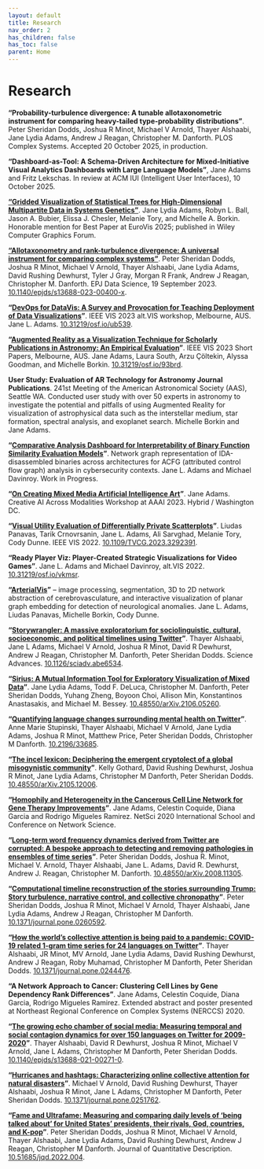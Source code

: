 ```yaml
---
layout: default
title: Research
nav_order: 2
has_children: false
has_toc: false
parent: Home
---
```


# Research
__“Probability-turbulence divergence: A tunable allotaxonometric instrument for comparing heavy-tailed type-probability distributions”__. Peter Sheridan Dodds, Joshua R Minot, Michael V Arnold, Thayer Alshaabi, Jane Lydia Adams, Andrew J Reagan, Christopher M. Danforth. PLOS Complex Systems. Accepted 20 October 2025, in production.

__“Dashboard-as-Tool: A Schema-Driven Architecture for Mixed-Initiative Visual Analytics Dashboards with Large Language Models”__, Jane Adams and Fritz Lekschas. In review at ACM IUI (Intelligent User Interfaces), 10 October 2025.

__[“Gridded Visualization of Statistical Trees for High-Dimensional Multipartite Data in Systems Genetics”](https://doi.org/10.1111/cgf.70113)__. Jane Lydia Adams, Robyn L. Ball, Jason A. Bubier, Elissa J. Chesler, Melanie Tory, and Michelle A. Borkin. Honorable mention for Best Paper at EuroVis 2025; published in Wiley Computer Graphics Forum.

__[“Allotaxonometry and rank-turbulence divergence: A universal instrument for comparing complex systems”](https://epjdatascience.springeropen.com/articles/10.1140/epjds/s13688-023-00400-x)__. Peter Sheridan Dodds, Joshua R Minot, Michael V Arnold, Thayer Alshaabi, Jane Lydia Adams, David Rushing Dewhurst, Tyler J Gray, Morgan R Frank, Andrew J Reagan, Christopher M. Danforth. EPJ Data Science, 19 September 2023. [10.1140/epjds/s13688-023-00400-x](https://doi.org/10.1140/epjds/s13688-023-00400-x).

__“[DevOps for DataVis: A Survey and Provocation for Teaching Deployment of Data Visualizations](https://osf.io/preprints/osf/ub539)”__. IEEE VIS 2023 alt.VIS workshop, Melbourne, AUS. Jane L. Adams. [10.31219/osf.io/ub539](https://doi.org/10.31219/osf.io/ub539).

__“[Augmented Reality as a Visualization Technique for Scholarly Publications in Astronomy: An Empirical Evaluation](https://osf.io/93brd)”__. IEEE VIS 2023 Short Papers, Melbourne, AUS. Jane Adams, Laura South, Arzu Çöltekin, Alyssa Goodman, and Michelle Borkin. [10.31219/osf.io/93brd](https://doi.org/10.31219/osf.io/93brd).

__User Study: Evaluation of AR Technology for Astronomy Journal Publications__. 241st Meeting of the American Astronomical Society (AAS), Seattle WA. Conducted user study with over 50 experts in astronomy to investigate the potential and pitfalls of using Augmented Reality for visualization of astrophysical data such as the interstellar medium, star formation, spectral analysis, and exoplanet search. Michelle Borkin and Jane Adams.

__“[Comparative Analysis Dashboard for Interpretability of Binary Function Similarity Evaluation Models](https://docs.google.com/presentation/d/1balwrV4PIgb6bs97kDaeLUIUcqEYwExryFDFgrlcaDc/edit?usp=sharing)”__. Network graph representation of IDA-disassembled binaries across architectures for ACFG (attributed control flow graph) analysis in cybersecurity contexts. Jane L. Adams and Michael Davinroy. Work in Progress.

__“[On Creating Mixed Media Artificial Intelligence Art](https://www.researchgate.net/publication/366497835_One_Artist%27s_Personal_Reflections_on_Methods_and_Ethics_of_Creating_Mixed_Media_Artificial_Intelligence_Art)”__. Jane Adams. Creative AI Across Modalities Workshop at AAAI 2023. Hybrid / Washington DC.

__“[Visual Utility Evaluation of Differentially Private Scatterplots](https://pubmed.ncbi.nlm.nih.gov/37405888/)”__. Liudas Panavas, Tarik Crnovrsanin, Jane L. Adams, Ali Sarvghad, Melanie Tory, Cody Dunne. IEEE VIS 2022. [10.1109/TVCG.2023.3292391](https://doi.org/10.1109/tvcg.2023.3292391).

__“Ready Player Viz: Player-Created Strategic Visualizations for Video Games”__. Jane L. Adams and Michael Davinroy, alt.VIS 2022. [10.31219/osf.io/vkmsr](https://doi.org/10.31219/osf.io/vkmsr).

__“[ArterialVis](https://github.com/janeadams/arterial-vis)”__ – image processing, segmentation, 3D to 2D network abstraction of cerebrovasculature, and interactive visualization of planar graph embedding for detection of neurological anomalies. Jane L. Adams, Liudas Panavas, Michelle Borkin, Cody Dunne.

__“[Storywrangler: A massive exploratorium for sociolinguistic, cultural, socioeconomic, and political timelines using Twitter](https://www.science.org/doi/10.1126/sciadv.abe6534)”__. Thayer Alshaabi, Jane L Adams, Michael V Arnold, Joshua R Minot, David R Dewhurst, Andrew J Reagan, Christopher M. Danforth, Peter Sheridan Dodds. Science Advances. [10.1126/sciadv.abe6534](https://doi.org/10.1126/sciadv.abe6534).

__“[Sirius: A Mutual Information Tool for Exploratory Visualization of Mixed Data](https://arxiv.org/abs/2106.05260)”__. Jane Lydia Adams, Todd F. DeLuca, Christopher M. Danforth, Peter Sheridan Dodds, Yuhang Zheng, Boyoon Choi, Allison Min, Konstantinos Anastasakis, and Michael M. Bessey. [10.48550/arXiv.2106.05260](https://doi.org/10.48550/arXiv.2106.05260).

__“[Quantifying language changes surrounding mental health on Twitter](https://pubmed.ncbi.nlm.nih.gov/35353049/)”__. Anne Marie Stupinski, Thayer Alshaabi, Michael V Arnold, Jane Lydia Adams, Joshua R Minot, Matthew Price, Peter Sheridan Dodds, Christopher M Danforth. [10.2196/33685](https://doi.org/10.2196/33685).

__“[The incel lexicon: Deciphering the emergent cryptolect of a global misogynistic community](https://arxiv.org/abs/2105.12006)”__. Kelly Gothard, David Rushing Dewhurst, Joshua R Minot, Jane Lydia Adams, Christopher M Danforth, Peter Sheridan Dodds. [10.48550/arXiv.2105.12006](https://doi.org/10.48550/arXiv.2105.12006).

__“[Homophily and Heterogeneity in the Cancerous Cell Line Network for Gene Therapy Improvements](https://www.youtube.com/watch?v=tmM_xandnyw)”__. Jane Adams, Celestin Coquide, Diana Garcia and Rodrigo Migueles Ramirez. NetSci 2020 International School and Conference on Network Science.

__“[Long-term word frequency dynamics derived from Twitter are corrupted: A bespoke approach to detecting and removing pathologies in ensembles of time series](https://arxiv.org/abs/2008.11305)”__. Peter Sheridan Dodds, Joshua R. Minot, Michael V. Arnold, Thayer Alshaabi, Jane L. Adams, David R. Dewhurst, Andrew J. Reagan, Christopher M. Danforth. [10.48550/arXiv.2008.11305](https://doi.org/10.48550/arXiv.2008.11305).

__“[Computational timeline reconstruction of the stories surrounding Trump: Story turbulence, narrative control, and collective chronopathy](https://journals.plos.org/plosone/article?id=10.1371/journal.pone.0260592)”__. Peter Sheridan Dodds, Joshua R Minot, Michael V Arnold, Thayer Alshaabi, Jane Lydia Adams, Andrew J Reagan, Christopher M Danforth. [10.1371/journal.pone.0260592](https://doi.org/10.1371/journal.pone.0260592).

__“[How the world’s collective attention is being paid to a pandemic: COVID-19 related 1-gram time series for 24 languages on Twitter](https://journals.plos.org/plosone/article?id=10.1371/journal.pone.0244476)”__. Thayer Alshaabi, JR Minot, MV Arnold, Jane Lydia Adams, David Rushing Dewhurst, Andrew J Reagan, Roby Muhamad, Christopher M Danforth, Peter Sheridan Dodds. [10.1371/journal.pone.0244476](https://doi.org/10.1371/journal.pone.0244476).

__“A Network Approach to Cancer: Clustering Cell Lines by Gene Dependency Rank Differences”__. Jane Adams, Celestin Coquide, Diana Garcia, Rodrigo Migueles Ramirez. Extended abstract and poster presented at Northeast Regional Conference on Complex Systems (NERCCS) 2020.

__“[The growing echo chamber of social media: Measuring temporal and social contagion dynamics for over 150 languages on Twitter for 2009-2020](https://epjdatascience.springeropen.com/articles/10.1140/epjds/s13688-021-00271-0)”__. Thayer Alshaabi, David R Dewhurst, Joshua R Minot, Michael V Arnold, Jane L Adams, Christopher M Danforth, Peter Sheridan Dodds. [10.1140/epjds/s13688-021-00271-0](https://doi.org/10.1140/epjds/s13688-021-00271-0).

__“[Hurricanes and hashtags: Characterizing online collective attention for natural disasters](https://journals.plos.org/plosone/article?id=10.1371/journal.pone.0251762)”__. Michael V Arnold, David Rushing Dewhurst, Thayer Alshaabi, Joshua R Minot, Jane L Adams, Christopher M Danforth, Peter Sheridan Dodds. [10.1371/journal.pone.0251762](https://doi.org/10.1371/journal.pone.0251762).

__“[Fame and Ultrafame: Measuring and comparing daily levels of ‘being talked about’ for United States’ presidents, their rivals, God, countries, and K-pop](https://journalqd.org/article/view/2593/2540)”__. Peter Sheridan Dodds, Joshua R Minot, Michael V Arnold, Thayer Alshaabi, Jane Lydia Adams, David Rushing Dewhurst, Andrew J Reagan, Christopher M Danforth. Journal of Quantitative Description. [10.51685/jqd.2022.004](doi.org/10.51685/jqd.2022.004).
